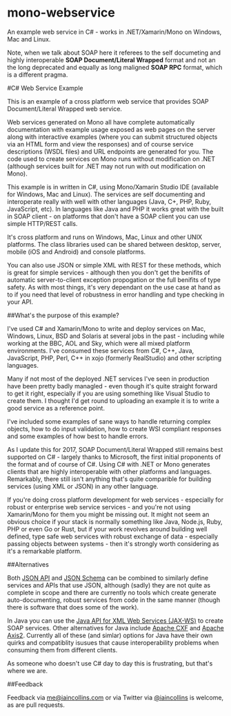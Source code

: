 mono-webservice
===============

An example web service in C# - works in .NET/Xamarin/Mono on Windows, Mac and Linux.

Note, when we talk about SOAP here it referees to the self documeting and highly interoperable **SOAP Document/Literal Wrapped** format and not an the long deprecated and equally as long maligned **SOAP RPC** format, which is a different pragma.

#C# Web Service Example

This is an example of a cross platform web service that provides SOAP Document/Literal Wrapped web service.

Web services generated on Mono all have complete automatically documentation with example usage exposed as web pages on the server along with interactive examples (where you can submit structured objects via an HTML form and view the responses) and of course service descriptions (WSDL files) and URL endpoints are generated for you. The code used to create services on Mono runs without modification on .NET (although services built for .NET may not run with out modification on Mono).

This example is in written in C#, using Mono/Xamarin Studio IDE (available for Windows, Mac and Linux). The services are self documenting and interoperate really with well with other languages (Java, C+, PHP, Ruby, JavaScript, etc). In languages like Java and PHP it works great with the built in SOAP client - on platforms that don't have a SOAP client you can use simple HTTP/REST calls.

It's cross platform and runs on Windows, Mac, Linux and other UNIX platforms. The class libraries used can be shared between desktop, server, mobile (iOS and Android) and console platforms.

You can also use JSON or simple XML with REST for these methods, which is great for simple services - although then you don't get the benifits of automatic server-to-client exception propogation or the full benifits of type safety. As with most things, it's very dependant on the use case at hand as to if you need that level of robustness in error handling and type checking in your API.

##What's the purpose of this example?

I've used C# and Xamarin/Mono to write and deploy services on Mac, Windows, Linux, BSD and Solaris at several jobs in the past - including while working at the BBC, AOL and Sky, which were all mixed platform environments. I've consumed these services from C#, C++, Java, JavaScript, PHP, Perl, C++ in xojo (formerly RealStudio) and other scripting languages.

Many if not most of the deployed .NET services I've seen in production have been pretty badly managled - even though it's quite straight forward to get it right, especially if you are using something like Visual Studio to create them. I thought I'd get round to uploading an example it is to write a good service as a reference point.

I've included some examples of sane ways to handle returning complex objects, how to do input validation, how to create WSI compliant responses and some examples of how best to handle errors.

As I update this for 2017, SOAP Document/Literal Wrapped still remains best supported on C# - largely thanks to Microsoft, the first initial proponents of the format and of course of C#. Using C# with .NET or Mono generates clients that are highly interoperable with other platforms and languages. Remarkably, there still isn't anything that's quite comparible for building services (using XML or JSON) in any other language.

If you're doing cross platform development for web services - especially for robust or enterprise web service services - and you're not using Xamarin/Mono for them you might be missing out. It might not seem an obvious choice if your stack is normally something like Java, Node.js, Ruby, PHP or even Go or Rust, but if your work revolves around building well defined, type safe web services with robust exchange of data - especially passing objects between systems - then it's strongly worth considering as it's a remarkable platform.

##Alternatives

Both [JSON API](http://jsonapi.org) and [JSON Schema](http://json-schema.org) can be combined to similarly define services and APIs that use JSON, although (sadly) they are not quite as complete in scope and there are currently no tools which create generate auto-documenting, robust services from code in the same manner (though there is software that does some of the work).

In Java you can use the [Java API for XML Web Services (JAX-WS)](https://jax-ws.java.net) to create SOAP services. Other alternatives for Java include [Apache CXF](https://cxf.apache.org) and [Apache Axis2](https://axis.apache.org/axis2/java/core/). Currently all of these (and simlar) options for Java have their own quirks and compatiblity isusues that cause interoperability problems when consuming them from different clients.

As someone who doesn't use C# day to day this is frustrating, but that's where we are.

##Feedback

Feedback via me@iaincollins.com or via Twitter via [@iaincollins](http://twitter.com/iaincollins) is welcome, as are pull requests.
